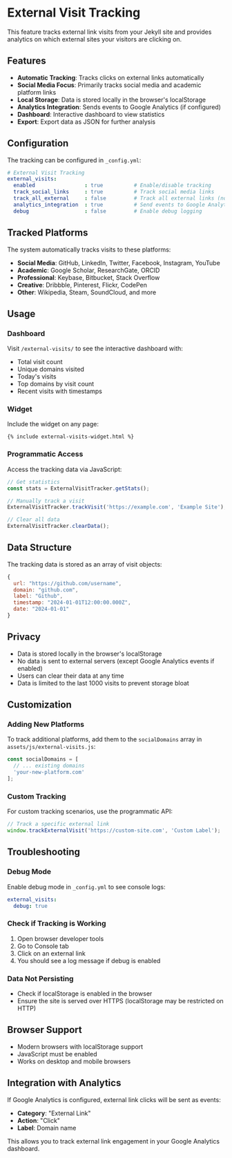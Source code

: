 # External Visit Tracking

This feature tracks external link visits from your Jekyll site and provides analytics on which external sites your visitors are clicking on.

## Features

- **Automatic Tracking**: Tracks clicks on external links automatically
- **Social Media Focus**: Primarily tracks social media and academic platform links
- **Local Storage**: Data is stored locally in the browser's localStorage
- **Analytics Integration**: Sends events to Google Analytics (if configured)
- **Dashboard**: Interactive dashboard to view statistics
- **Export**: Export data as JSON for further analysis

## Configuration

The tracking can be configured in `_config.yml`:

```yaml
# External Visit Tracking
external_visits:
  enabled                : true          # Enable/disable tracking
  track_social_links     : true          # Track social media links
  track_all_external     : false         # Track all external links (not just social)
  analytics_integration  : true          # Send events to Google Analytics
  debug                  : false         # Enable debug logging
```

## Tracked Platforms

The system automatically tracks visits to these platforms:

- **Social Media**: GitHub, LinkedIn, Twitter, Facebook, Instagram, YouTube
- **Academic**: Google Scholar, ResearchGate, ORCID
- **Professional**: Keybase, Bitbucket, Stack Overflow
- **Creative**: Dribbble, Pinterest, Flickr, CodePen
- **Other**: Wikipedia, Steam, SoundCloud, and more

## Usage

### Dashboard

Visit `/external-visits/` to see the interactive dashboard with:

- Total visit count
- Unique domains visited
- Today's visits
- Top domains by visit count
- Recent visits with timestamps

### Widget

Include the widget on any page:

```liquid
{% include external-visits-widget.html %}
```

### Programmatic Access

Access the tracking data via JavaScript:

```javascript
// Get statistics
const stats = ExternalVisitTracker.getStats();

// Manually track a visit
ExternalVisitTracker.trackVisit('https://example.com', 'Example Site');

// Clear all data
ExternalVisitTracker.clearData();
```

## Data Structure

The tracking data is stored as an array of visit objects:

```javascript
{
  url: "https://github.com/username",
  domain: "github.com",
  label: "Github",
  timestamp: "2024-01-01T12:00:00.000Z",
  date: "2024-01-01"
}
```

## Privacy

- Data is stored locally in the browser's localStorage
- No data is sent to external servers (except Google Analytics events if enabled)
- Users can clear their data at any time
- Data is limited to the last 1000 visits to prevent storage bloat

## Customization

### Adding New Platforms

To track additional platforms, add them to the `socialDomains` array in `assets/js/external-visits.js`:

```javascript
const socialDomains = [
  // ... existing domains
  'your-new-platform.com'
];
```

### Custom Tracking

For custom tracking scenarios, use the programmatic API:

```javascript
// Track a specific external link
window.trackExternalVisit('https://custom-site.com', 'Custom Label');
```

## Troubleshooting

### Debug Mode

Enable debug mode in `_config.yml` to see console logs:

```yaml
external_visits:
  debug: true
```

### Check if Tracking is Working

1. Open browser developer tools
2. Go to Console tab
3. Click on an external link
4. You should see a log message if debug is enabled

### Data Not Persisting

- Check if localStorage is enabled in the browser
- Ensure the site is served over HTTPS (localStorage may be restricted on HTTP)

## Browser Support

- Modern browsers with localStorage support
- JavaScript must be enabled
- Works on desktop and mobile browsers

## Integration with Analytics

If Google Analytics is configured, external link clicks will be sent as events:

- **Category**: "External Link"
- **Action**: "Click"
- **Label**: Domain name

This allows you to track external link engagement in your Google Analytics dashboard.
